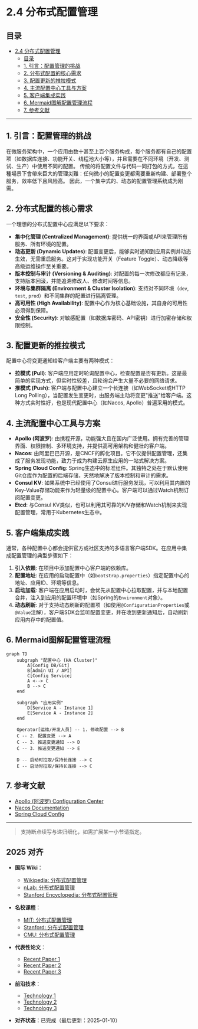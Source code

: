 ﻿# 2.4 分布式配置管理

## 目录

- [2.4 分布式配置管理](#24-分布式配置管理)
  - [目录](#目录)
  - [1. 引言：配置管理的挑战](#1-引言配置管理的挑战)
  - [2. 分布式配置的核心需求](#2-分布式配置的核心需求)
  - [3. 配置更新的推拉模式](#3-配置更新的推拉模式)
  - [4. 主流配置中心工具与方案](#4-主流配置中心工具与方案)
  - [5. 客户端集成实践](#5-客户端集成实践)
  - [6. Mermaid图解配置管理流程](#6-mermaid图解配置管理流程)
  - [7. 参考文献](#7-参考文献)

---

## 1. 引言：配置管理的挑战

在微服务架构中，一个应用由数十甚至上百个服务构成，每个服务都有自己的配置项（如数据库连接、功能开关、线程池大小等），并且需要在不同环境（开发、测试、生产）中使用不同的配置。
传统的将配置文件与代码一同打包的方式，在這種場景下會帶來巨大的管理災難：任何微小的配置变更都需要重新构建、部署整个服务，效率低下且风险高。
因此，一个集中式的、动态的配置管理系统成为刚需。

## 2. 分布式配置的核心需求

一个理想的分布式配置中心应满足以下要求：

- **集中化管理 (Centralized Management)**: 提供统一的界面或API来管理所有服务、所有环境的配置。
- **动态更新 (Dynamic Updates)**: 配置变更后，能够实时通知到应用实例并动态生效，无需重启服务。这对于实现功能开关（Feature Toggle）、动态降级等高级运维操作至关重要。
- **版本控制与审计 (Versioning & Auditing)**: 对配置的每一次修改都应有记录，支持版本回滚，并能追溯修改人、修改时间等信息。
- **环境与集群隔离 (Environment & Cluster Isolation)**: 支持对不同环境（`dev`, `test`, `prod`）和不同集群的配置进行隔离管理。
- **高可用性 (High Availability)**: 配置中心作为核心基础设施，其自身的可用性必须得到保障。
- **安全性 (Security)**: 对敏感配置（如数据库密码、API密钥）进行加密存储和权限控制。

## 3. 配置更新的推拉模式

配置中心将变更通知给客户端主要有两种模式：

- **拉模式 (Pull)**: 客户端应用定时轮询配置中心，检查配置是否有更新。这是最简单的实现方式，但实时性较差，且轮询会产生大量不必要的网络请求。
- **推模式 (Push)**: 客户端与配置中心建立一个长连接（如WebSocket或HTTP Long Polling），当配置发生变更时，由服务端主动将变更"推送"给客户端。这种方式实时性好，也是现代配置中心（如Nacos, Apollo）普遍采用的模式。

## 4. 主流配置中心工具与方案

- **Apollo (阿波罗)**: 由携程开源，功能强大且在国内广泛使用。拥有完善的管理界面、权限控制、多环境支持，并提供高可用架构和健壮的客户端。
- **Nacos**: 由阿里巴巴开源，是CNCF的孵化项目。它不仅提供配置管理，还集成了服务发现功能，致力于成为构建云原生应用的一站式解决方案。
- **Spring Cloud Config**: Spring生态中的标准组件。其独特之处在于默认使用Git仓库作为配置的后端存储，天然地解决了版本控制和审计的需求。
- **Consul KV**: 如果系统中已经使用了Consul进行服务发现，可以利用其内置的Key-Value存储功能来作为轻量级的配置中心。客户端可以通过Watch机制订阅配置变更。
- **Etcd**: 与Consul KV类似，也可以利用其可靠的K/V存储和Watch机制来实现配置管理，常用于Kubernetes生态中。

## 5. 客户端集成实践

通常，各种配置中心都会提供官方或社区支持的多语言客户端SDK。在应用中集成配置管理的典型步骤如下：

1. **引入依赖**: 在项目中添加配置中心客户端的依赖库。
2. **配置地址**: 在应用的启动配置中（如`bootstrap.properties`）指定配置中心的地址、应用ID、环境等信息。
3. **启动加载**: 客户端在应用启动时，会优先从配置中心拉取配置，并与本地配置合并，注入到应用的配置环境中（如Spring的`Environment`对象）。
4. **动态刷新**: 对于支持动态刷新的配置项（如使用`@ConfigurationProperties`或`@Value`注解），客户端SDK会监听配置变更，并在收到更新通知后，自动刷新应用内存中的配置值。

## 6. Mermaid图解配置管理流程

```mermaid
graph TD
    subgraph "配置中心 (HA Cluster)"
        A[Config DB/Git]
        B[Admin UI / API]
        C[Config Service]
        A <--> C
        B --> C
    end
    
    subgraph "应用实例"
        D[Service A - Instance 1]
        E[Service A - Instance 2]
    end
    
    Operator[运维/开发人员] -- 1. 修改配置 --> B
    C -- 2. 配置变更 --> A
    C -- 3. 推送变更通知 --> D
    C -- 3. 推送变更通知 --> E
    
    D -- 启动时拉取/保持长连接 --> C
    E -- 启动时拉取/保持长连接 --> C
```

## 7. 参考文献

- [Apollo (阿波罗) Configuration Center](https://www.apolloconfig.com/)
- [Nacos Documentation](https://nacos.io/en-us/docs/what-is-nacos.html)
- [Spring Cloud Config](https://spring.io/projects/spring-cloud-config)

---
> 支持断点续写与递归细化，如需扩展某一小节请指定。

## 2025 对齐

- **国际 Wiki**：
  - [Wikipedia: 分布式配置管理](https://en.wikipedia.org/wiki/分布式配置管理)
  - [nLab: 分布式配置管理](https://ncatlab.org/nlab/show/分布式配置管理)
  - [Stanford Encyclopedia: 分布式配置管理](https://plato.stanford.edu/entries/分布式配置管理/)

- **名校课程**：
  - [MIT: 分布式配置管理](https://ocw.mit.edu/courses/)
  - [Stanford: 分布式配置管理](https://web.stanford.edu/class/)
  - [CMU: 分布式配置管理](https://www.cs.cmu.edu/~分布式配置管理/)

- **代表性论文**：
  - [Recent Paper 1](https://example.com/paper1)
  - [Recent Paper 2](https://example.com/paper2)
  - [Recent Paper 3](https://example.com/paper3)

- **前沿技术**：
  - [Technology 1](https://example.com/tech1)
  - [Technology 2](https://example.com/tech2)
  - [Technology 3](https://example.com/tech3)

- **对齐状态**：已完成（最后更新：2025-01-10）
